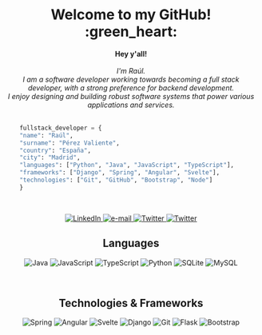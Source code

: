 <h1 align="center">Welcome to my GitHub! :green_heart:</h1>

<p align="center">
    <b>Hey y'all!</b><br><br>
    <i>
        I'm Raúl.<br>
        I am a software developer working towards becoming a full stack developer, with a strong preference for backend development. <br>
        I enjoy designing and building robust software systems that power various applications and services.<br>
    </i> <br> <p/>

```python
    fullstack_developer = {
    "name": "Raúl",
    "surname": "Pérez Valiente",
    "country": "España",
    "city": "Madrid",
    "languages": ["Python", "Java", "JavaScript", "TypeScript"],
    "frameworks": ["Django", "Spring", "Angular", "Svelte"],
    "technologies": ["Git", "GitHub", "Bootstrap", "Node"]
    }
```
<br>
<p align="center">
    <a href="https://www.linkedin.com/in/raulperezvaliente/">
        <img src="https://img.shields.io/badge/linkedin-%230077B5.svg?style=for-the-badge&logo=linkedin&logoColor=white&color=00CF8B" alt="LinkedIn">
    </a>
    <a href="mailto:raulpvaliente@gmail.com">
        <img src="https://img.shields.io/badge/Gmail-D14836?style=for-the-badge&logo=gmail&logoColor=white&color=00CF8B" alt="e-mail">
    </a>
    <a href="https://twitter.com/raulpvaliente">
        <img src="https://img.shields.io/badge/Twitter-%231DA1F2.svg?style=for-the-badge&logo=Twitter&logoColor=white&color=00CF8B" alt="Twitter">
    </a>
    <a href="https://www.instagram.com/raulpvaliente/">
        <img src="https://img.shields.io/badge/Instagram-%23E4405F.svg?style=for-the-badge&logo=Instagram&logoColor=white&color=00CF8B" alt="Twitter">
    </a>  
</p>

<h2 align="center">Languages</h2>

<p align="center">
  <img src="https://img.shields.io/badge/java-%23ED8B00.svg?style=for-the-badge&logo=openjdk&logoColor=white" alt="Java">
  <img src="https://img.shields.io/badge/javascript-%23323330.svg?style=for-the-badge&logo=javascript&logoColor=%23F7DF1E" alt="JavaScript">
  <img src="https://img.shields.io/badge/typescript-%23007ACC.svg?style=for-the-badge&logo=typescript&logoColor=white" alt="TypeScript">
  <img src="https://img.shields.io/badge/python-3670A0?style=for-the-badge&logo=python&logoColor=ffdd54" alt="Python">
  <img src="https://img.shields.io/badge/sqlite-%2307405e.svg?style=for-the-badge&logo=sqlite&logoColor=white" alt="SQLite">
  <img src="https://img.shields.io/badge/mysql-2596be.svg?style=for-the-badge&logo=mysql&logoColor=white" alt="MySQL">  
</p><br>

<h2 align="center">Technologies & Frameworks</h2>

<p align="center">
  <img src="https://img.shields.io/badge/spring-%236DB33F.svg?style=for-the-badge&logo=spring&logoColor=white" alt="Spring">
  <img src="https://img.shields.io/badge/angular-%23DD0031.svg?style=for-the-badge&logo=angular&logoColor=white" alt="Angular">
  <img src="https://img.shields.io/badge/svelte-%23f1413d.svg?style=for-the-badge&logo=svelte&logoColor=white" alt="Svelte">
  <img src="https://img.shields.io/badge/django-%23092E20.svg?style=for-the-badge&logo=django&logoColor=white" alt="Django">
  <img src="https://img.shields.io/badge/git-%23F05033.svg?style=for-the-badge&logo=git&logoColor=white" alt="Git">
  <img src="https://img.shields.io/badge/flask-%23000.svg?style=for-the-badge&logo=flask&logoColor=white" alt="Flask">
  <img src="https://img.shields.io/badge/bootstrap-%238511FA.svg?style=for-the-badge&logo=bootstrap&logoColor=white" alt="Bootstrap">
    
</p>



